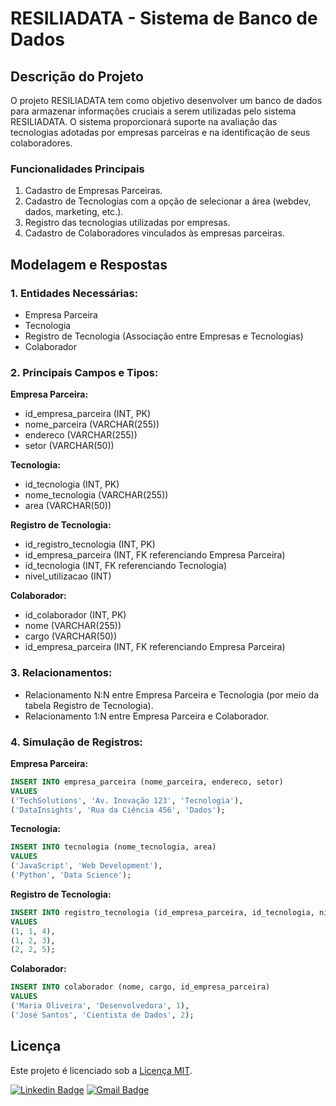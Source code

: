 # RESILIADATA - Sistema de Banco de Dados

## Descrição do Projeto

O projeto RESILIADATA tem como objetivo desenvolver um banco de dados para armazenar informações cruciais a serem utilizadas pelo sistema RESILIADATA. O sistema proporcionará suporte na avaliação das tecnologias adotadas por empresas parceiras e na identificação de seus colaboradores.

### Funcionalidades Principais

1. Cadastro de Empresas Parceiras.
2. Cadastro de Tecnologias com a opção de selecionar a área (webdev, dados, marketing, etc.).
3. Registro das tecnologias utilizadas por empresas.
4. Cadastro de Colaboradores vinculados às empresas parceiras.

## Modelagem e Respostas

### 1. Entidades Necessárias:

- Empresa Parceira
- Tecnologia
- Registro de Tecnologia (Associação entre Empresas e Tecnologias)
- Colaborador

### 2. Principais Campos e Tipos:

**Empresa Parceira:**
- id_empresa_parceira (INT, PK)
- nome_parceira (VARCHAR(255))
- endereco (VARCHAR(255))
- setor (VARCHAR(50))

**Tecnologia:**
- id_tecnologia (INT, PK)
- nome_tecnologia (VARCHAR(255))
- area (VARCHAR(50))

**Registro de Tecnologia:**
- id_registro_tecnologia (INT, PK)
- id_empresa_parceira (INT, FK referenciando Empresa Parceira)
- id_tecnologia (INT, FK referenciando Tecnologia)
- nivel_utilizacao (INT)

**Colaborador:**
- id_colaborador (INT, PK)
- nome (VARCHAR(255))
- cargo (VARCHAR(50))
- id_empresa_parceira (INT, FK referenciando Empresa Parceira)

### 3. Relacionamentos:

- Relacionamento N:N entre Empresa Parceira e Tecnologia (por meio da tabela Registro de Tecnologia).
- Relacionamento 1:N entre Empresa Parceira e Colaborador.

### 4. Simulação de Registros:

**Empresa Parceira:**
```sql
INSERT INTO empresa_parceira (nome_parceira, endereco, setor)
VALUES 
('TechSolutions', 'Av. Inovação 123', 'Tecnologia'),
('DataInsights', 'Rua da Ciência 456', 'Dados');
```

**Tecnologia:**
```sql
INSERT INTO tecnologia (nome_tecnologia, area)
VALUES 
('JavaScript', 'Web Development'),
('Python', 'Data Science');
```

**Registro de Tecnologia:**
```sql
INSERT INTO registro_tecnologia (id_empresa_parceira, id_tecnologia, nivel_utilizacao)
VALUES 
(1, 1, 4),
(1, 2, 3),
(2, 2, 5);
```

**Colaborador:**
```sql
INSERT INTO colaborador (nome, cargo, id_empresa_parceira)
VALUES 
('Maria Oliveira', 'Desenvolvedora', 1),
('José Santos', 'Cientista de Dados', 2);
```


## Licença

Este projeto é licenciado sob a [Licença MIT](LICENSE).

[![Linkedin Badge](https://img.shields.io/badge/-Alessandro%20Brito-986DFF?style=flat-square&logo=Linkedin&logoColor=white&link=https://www.linkedin.com/in/alessandro-brito-220ba6266/)](https://www.linkedin.com/in/alessandro-brito-220ba6266/) 
[![Gmail Badge](https://img.shields.io/badge/-Alsantosbrito@gmail.com-986DFF?style=flat-square&logo=Gmail&logoColor=white&link=mailto:alsantosbrito@gmail.com)](mailto:alsantosbrito@gmail.com)

